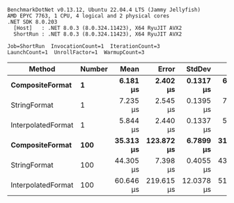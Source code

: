 ```

BenchmarkDotNet v0.13.12, Ubuntu 22.04.4 LTS (Jammy Jellyfish)
AMD EPYC 7763, 1 CPU, 4 logical and 2 physical cores
.NET SDK 8.0.203
  [Host]   : .NET 8.0.3 (8.0.324.11423), X64 RyuJIT AVX2
  ShortRun : .NET 8.0.3 (8.0.324.11423), X64 RyuJIT AVX2

Job=ShortRun  InvocationCount=1  IterationCount=3  
LaunchCount=1  UnrollFactor=1  WarmupCount=3  

```
| Method             | Number | Mean      | Error      | StdDev     | Min       | Max       | Allocated |
|------------------- |------- |----------:|-----------:|-----------:|----------:|----------:|----------:|
| **CompositeFormat**    | **1**      |  **6.181 μs** |   **2.402 μs** |  **0.1317 μs** |  **6.040 μs** |  **6.301 μs** |     **872 B** |
| StringFormat       | 1      |  7.235 μs |   2.545 μs |  0.1395 μs |  7.074 μs |  7.325 μs |     896 B |
| InterpolatedFormat | 1      |  5.844 μs |   2.440 μs |  0.1337 μs |  5.690 μs |  5.931 μs |     872 B |
| **CompositeFormat**    | **100**    | **35.313 μs** | **123.872 μs** |  **6.7899 μs** | **31.199 μs** | **43.150 μs** |   **14336 B** |
| StringFormat       | 100    | 44.305 μs |   7.398 μs |  0.4055 μs | 43.912 μs | 44.722 μs |   16736 B |
| InterpolatedFormat | 100    | 60.646 μs | 219.615 μs | 12.0378 μs | 51.966 μs | 74.388 μs |   14336 B |
